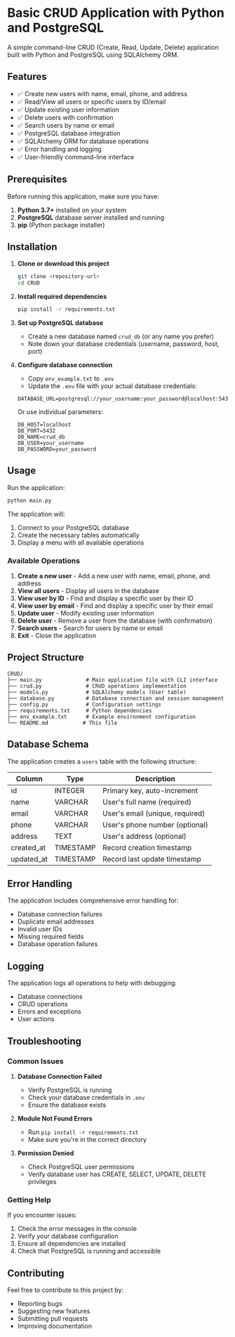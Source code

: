 # Basic CRUD Application with Python and PostgreSQL

A simple command-line CRUD (Create, Read, Update, Delete) application built with Python and PostgreSQL using SQLAlchemy ORM.

## Features

- ✅ Create new users with name, email, phone, and address
- ✅ Read/View all users or specific users by ID/email
- ✅ Update existing user information
- ✅ Delete users with confirmation
- ✅ Search users by name or email
- ✅ PostgreSQL database integration
- ✅ SQLAlchemy ORM for database operations
- ✅ Error handling and logging
- ✅ User-friendly command-line interface

## Prerequisites

Before running this application, make sure you have:

1. **Python 3.7+** installed on your system
2. **PostgreSQL** database server installed and running
3. **pip** (Python package installer)

## Installation

1. **Clone or download this project**
   ```bash
   git clone <repository-url>
   cd CRUD
   ```

2. **Install required dependencies**
   ```bash
   pip install -r requirements.txt
   ```

3. **Set up PostgreSQL database**
   - Create a new database named `crud_db` (or any name you prefer)
   - Note down your database credentials (username, password, host, port)

4. **Configure database connection**
   - Copy `env_example.txt` to `.env`
   - Update the `.env` file with your actual database credentials:
   ```env
   DATABASE_URL=postgresql://your_username:your_password@localhost:5432/crud_db
   ```
   
   Or use individual parameters:
   ```env
   DB_HOST=localhost
   DB_PORT=5432
   DB_NAME=crud_db
   DB_USER=your_username
   DB_PASSWORD=your_password
   ```

## Usage

Run the application:
```bash
python main.py
```

The application will:
1. Connect to your PostgreSQL database
2. Create the necessary tables automatically
3. Display a menu with all available operations

### Available Operations

1. **Create a new user** - Add a new user with name, email, phone, and address
2. **View all users** - Display all users in the database
3. **View user by ID** - Find and display a specific user by their ID
4. **View user by email** - Find and display a specific user by their email
5. **Update user** - Modify existing user information
6. **Delete user** - Remove a user from the database (with confirmation)
7. **Search users** - Search for users by name or email
8. **Exit** - Close the application

## Project Structure

```
CRUD/
├── main.py              # Main application file with CLI interface
├── crud.py              # CRUD operations implementation
├── models.py            # SQLAlchemy models (User table)
├── database.py          # Database connection and session management
├── config.py            # Configuration settings
├── requirements.txt     # Python dependencies
├── env_example.txt      # Example environment configuration
└── README.md           # This file
```

## Database Schema

The application creates a `users` table with the following structure:

| Column     | Type      | Description                    |
|------------|-----------|--------------------------------|
| id         | INTEGER   | Primary key, auto-increment    |
| name       | VARCHAR   | User's full name (required)    |
| email      | VARCHAR   | User's email (unique, required)|
| phone      | VARCHAR   | User's phone number (optional) |
| address    | TEXT      | User's address (optional)      |
| created_at | TIMESTAMP | Record creation timestamp      |
| updated_at | TIMESTAMP | Record last update timestamp   |

## Error Handling

The application includes comprehensive error handling for:
- Database connection failures
- Duplicate email addresses
- Invalid user IDs
- Missing required fields
- Database operation failures

## Logging

The application logs all operations to help with debugging:
- Database connections
- CRUD operations
- Errors and exceptions
- User actions

## Troubleshooting

### Common Issues

1. **Database Connection Failed**
   - Verify PostgreSQL is running
   - Check your database credentials in `.env`
   - Ensure the database exists

2. **Module Not Found Errors**
   - Run `pip install -r requirements.txt`
   - Make sure you're in the correct directory

3. **Permission Denied**
   - Check PostgreSQL user permissions
   - Verify database user has CREATE, SELECT, UPDATE, DELETE privileges

### Getting Help

If you encounter issues:
1. Check the error messages in the console
2. Verify your database configuration
3. Ensure all dependencies are installed
4. Check that PostgreSQL is running and accessible

## Contributing

Feel free to contribute to this project by:
- Reporting bugs
- Suggesting new features
- Submitting pull requests
- Improving documentation

